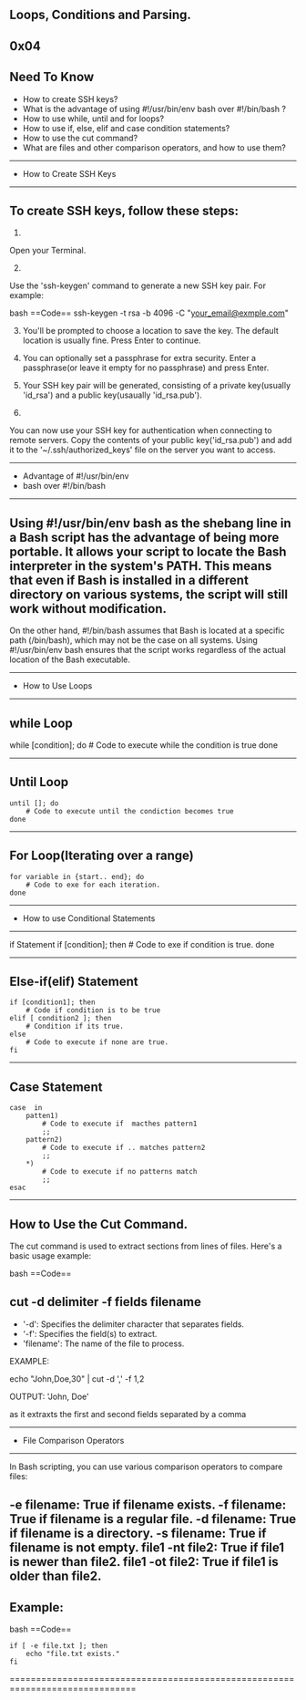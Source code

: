 Loops, Conditions and Parsing.
------------------------------
0x04
----

Need To Know
-------------

* How to create SSH keys?
* What is the advantage of using #!/usr/bin/env bash over #!/bin/bash ?
* How to use while, until and for loops?
* How to use if, else, elif and case condition statements?
* How to use the cut command?
* What are files and other comparison operators, and how to use them?

----------------------------------------------------

* How to Create SSH Keys
----------------------------------------------------
To create SSH keys, follow these steps:
----------------------------------------------------

1.
Open your Terminal.

2.
Use the 'ssh-keygen' command to generate a new SSH key pair. For example:

bash
==Code==
ssh-keygen -t rsa -b 4096 -C "your_email@exmple.com"

3.  You'll be prompted to choose a location to save the key. The default location is usually fine. Press Enter to continue.

4. You can optionally set a passphrase for extra security. Enter a passphrase(or leave it empty for no passphrase) and press Enter.

5. Your SSH key pair will be generated, consisting of a private key(usually 'id_rsa') and a public key(usaually 'id_rsa.pub').

6.
You can now use your SSH key for authentication when connecting to remote servers. Copy the contents of your public key('id_rsa.pub') and add it to the '~/.ssh/authorized_keys' file on the server you want to access.

----------------------------------------------------

* Advantage of 
    #!/usr/bin/env
* bash over 
    #!/bin/bash
----------------------------------------------------

Using #!/usr/bin/env bash as the shebang line in a Bash script has the advantage of being more portable. It allows your script to locate the Bash interpreter in the system's PATH. This means that even if Bash is installed in a different directory on various systems, the script will still work without modification.
----------------------------------------------------

On the other hand, #!/bin/bash assumes that Bash is located at a specific path (/bin/bash), which may not be the case on all systems. Using #!/usr/bin/env bash ensures that the script works regardless of the actual location of the Bash executable.

----------------------------------------------

* How to Use Loops
----------------------------------------------------

while Loop
----------------------------------------------------

   while [condition]; do
        # Code to execute while the condition is true
    done

----

Until Loop
----------------------------------------------------

    until []; do
        # Code to execute until the condiction becomes true
    done

----

For Loop(Iterating over a range)
----------------------------------------------------

    for variable in {start.. end}; do 
        # Code to exe for each iteration.
    done
----

* How to use Conditional Statements
----------------------------------------------------

if Statement
    if [condition]; then
        # Code to exe if condition is true.
    done

----

Else-if(elif) Statement
----------------------------------------------------
    if [condition1]; then
        # Code if condition is to be true
    elif [ condition2 ]; then
        # Condition if its true.
    else
        # Code to execute if none are true.
    fi
-----

Case Statement
----------------------------------------------------

    case  in 
        patten1)
            # Code to execute if  macthes pattern1
            ;;
        pattern2)
            # Code to execute if .. matches pattern2
            ;;
        *)
            # Code to execute if no patterns match
            ;;
    esac

------

How to Use the Cut Command.
----------------------------------------------------

The cut command is used to extract sections from lines of files. Here's a basic usage example:

bash
==Code==

cut -d delimiter -f fields filename
-----

* '-d': Specifies the delimiter character that separates fields.
* '-f': Specifies the field(s) to extract.
* 'filename': The name of the file to process.

EXAMPLE:

echo "John,Doe,30" | cut -d ',' -f 1,2

OUTPUT:
'John, Doe'

as it extraxts the first and second fields separated by a comma

-----------------

* File Comparison Operators
----------------------------------------------------
In Bash scripting, you can use various comparison operators to compare files:

-e filename: True if filename exists.
-f filename: True if filename is a regular file.
-d filename: True if filename is a directory.
-s filename: True if filename is not empty.
file1 -nt file2: True if file1 is newer than file2.
file1 -ot file2: True if file1 is older than file2.
---------------------
Example:
--------

bash
==Code==

    if [ -e file.txt ]; then
        echo "file.txt exists."
    fi
==============================================================================
